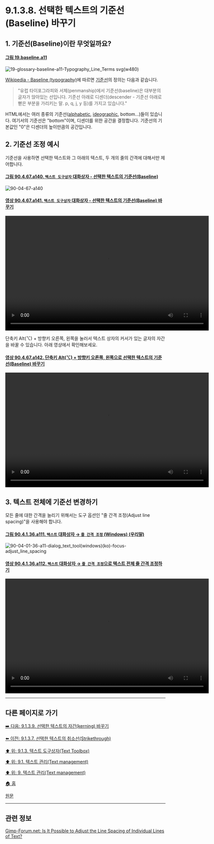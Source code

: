 # 9.1.3.8. 선택한 텍스트의 기준선(Baseline) 바꾸기

<a id="09-01-03-08-s1"></a>

## 1. 기준선(Baseline)이란 무엇일까요?

<a id="19-baseline-a11"></a>

#### [그림 19.baseline.a11](./19-glossaryx-baseline.md#19-baseline-a11)
![19-glossary-baseline-a11-Typography_Line_Terms svg(w480)](https://github.com/wonder13662/gimp/assets/15767104/1ba2c8c1-a3dd-4412-8ee0-0ff2b712ac4a)

[Wikipedia - Baseline (typography)](https://en.wikipedia.org/wiki/Baseline_(typography))에 따르면 [기준선](./19-glossaryx-baseline.md)의 정의는 다음과 같습니다.

> "유럽 타이포그라피와 서체(penmanship)에서 기준선(baseline)은 대부분의 글자가 앉아있는 선입니다. 기준선 아래로 디센더(descender - 기준선 아래로 뻗은 부분을 가리키는 말. p, q, j, y 등)를 가지고 있습니다."

HTML에서는 여러 종류의 기준선([alphabetic](https://drafts.csswg.org/css-inline/#alphabetic-baseline), [ideographic](https://drafts.csswg.org/css-inline/#ideographic-under-baseline), bottom...)들이 있습니다. 여기서의 기준선은 "bottom"이며, 디센더를 위한 공간을 결정합니다. 기준선의 기본값인 "0"은 디센더의 높이만큼의 공간입니다. 

<a id="09-01-03-08-s2"></a>

## 2. 기준선 조정 예시
기준선을 사용하면 선택한 텍스트와 그 아래의 텍스트, 두 개의 줄의 간격에 대해서만 제어합니다. 

<a id="90-04-67-a140"></a>

#### [그림 90.4.67.a140. `텍스트 도구상자` 대화상자 - 선택한 텍스트의 기준선(Baseline)](./90-04-67-text_toolbox.md#90-04-67-a140)
![90-04-67-a140](https://github.com/wonder13662/gimp/assets/15767104/a0f2aed8-4699-45bd-a253-53f9a0f3b045)

<a id="90-04-67-a141"></a>

#### [영상 90.4.67.a141. `텍스트 도구상자` 대화상자 - 선택한 텍스트의 기준선(Baseline) 바꾸기](./90-04-67-text_toolbox.md#90-04-67-a141)
<video controls="controls" width="640" height="360" src="https://github.com/wonder13662/gimp/assets/15767104/c03a1213-2852-4d5d-b0e8-58d205db970c"></video>

단축키 Alt(⌥) + 방향키 오른쪽, 왼쪽을 눌러서 텍스트 상자의 커서가 있는 글자의 자간을 바꿀 수 있습니다. 아래 영상에서 확인해보세요.

<a id="90-04-67-a142"></a>

#### [영상 90.4.67.a142. 단축키 Alt(⌥) + 방향키 오른쪽, 왼쪽으로 선택한 텍스트의 기준선(Baseline) 바꾸기](./90-04-67-text_toolbox.md#90-04-67-a142)
<video controls="controls" width="640" height="360" src="https://github.com/wonder13662/gimp/assets/15767104/0b6995a4-3211-45d1-9b42-b9e79179a476"></video>

<a comment="TODO 단축키 페이지에 위 기능 추가하기"></a>

<a id="09-01-03-08-s3"></a>

## 3. 텍스트 전체에 기준선 변경하기
모든 줄에 대한 간격을 늘리기 위해서는 도구 옵션인 "줄 간격 조정(Adjust line spacing)"을 사용해야 합니다.

<a id="90-04-01-36-a111"></a>

#### [그림 90.4.1.36.a111. `텍스트` 대화상자 → `줄 간격 조정` (Windows) (우리말)](./90-04-01-36-text.md#90-04-01-36-a111)
![90-04-01-36-a11-dialog_text_tool(windows)(ko)-focus-adjust_line_spacing](https://github.com/wonder13662/gimp/assets/15767104/1c56142b-a906-41a6-a023-46645dafe277)

<a id="90-04-01-36-a112"></a>

#### [영상 90.4.1.36.a112. `텍스트` 대화상자 → `줄 간격 조정`으로 텍스트 전체 줄 간격 조정하기](./90-04-01-36-text.md#90-04-01-36-a112)
<video controls="controls" width="640" height="360" src="https://github.com/wonder13662/gimp/assets/15767104/d6119171-59ab-4fed-97e0-0664b993f945"></video>

***

## 다른 페이지로 가기

[➡️ 다음: 9.1.3.9. 선택한 텍스트의 자간(kerning) 바꾸기](./09-01-03-09-kerning.md)

[⬅️ 이전: 9.1.3.7. 선택한 텍스트의 취소선(Strikethrough)](./09-01-03-07-strikethrough.md)

[⬆️ 위: 9.1.3. 텍스트 도구상자(Text Toolbox)](./09-01-03-00-text_toolbox.md)

[⬆️ 위: 9.1. 텍스트 관리(Text management)](./09-01-00-text-management.md)

[⬆️ 위: 9. 텍스트 관리(Text management)](./09-00-text-management.md)

[🏠 홈](./00-home.md)

[원문](https://docs.gimp.org/2.10/ko/gimp-image-text-management.html#gimp-text-toolbox)

***

## 관련 정보

[Gimp-Forum.net: Is It Possible to Adjust the Line Spacing of Individual Lines of Text?](https://www.gimp-forum.net/Thread-Is-It-Possible-to-Adjust-the-Line-Spacing-of-Individual-Lines-of-Text)